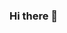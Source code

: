 ### Hi there 👋

<!--
**mightygelo/MIGHTYGELO** is a ✨ _special_ ✨ repository because its `README.md` (this file) appears on your GitHub profile.

Here are some ideas to get you started:

- 🔭 I’m currently working on something that we can get innovative experience...
- 🌱 I’m currently learning this new feature in github...
- 👯 I’m looking to collaborate on this repository thing...
- 🤔 I’m looking for help with someone that has a knowledge about programming to help me more...
- 💬 Ask me about it for more details...
- 📫 How to reach me: on my private email sarmentojames20@gmail.com
- 😄 Pronouns: ...
- ⚡ Fun fact: ...
-->
